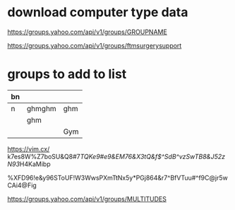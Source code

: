 # download computer type data

https://groups.yahoo.com/api/v1/groups/GROUPNAME

https://groups.yahoo.com/api/v1/groups/ftmsurgerysupport

# groups to add to list



| bn   |        |      |
| ---- | ------ | ---- |
| n    | ghmghm | ghm  |
|      | ghm    |      |
|      |        | Gym  |

https://vim.cx/
k7es8W%Z7boSU&Q8#7*TQKe9#e9&EM76&X3tQ&f$^SdB^vzSwTB8&J52zN93*H4KaMibp

%XFD96!e&y96SToUF!W3WwsPXmTtNx5y$*$PGj864&r7^BfVTuu#^f9C@jr5wCAi4@Fig

https://groups.yahoo.com/api/v1/groups/MULTITUDES


